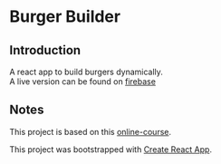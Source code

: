 # Burger Builder

## Introduction
A react app to build burgers dynamically.  
A live version can be found on [firebase](https://react-building-burger.web.app/)

## Notes
This project is based on this [online-course](https://www.udemy.com/react-the-complete-guide-incl-redux/).

This project was bootstrapped with [Create React App](https://github.com/facebook/create-react-app).  
